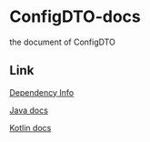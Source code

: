 # ConfigDTO-docs
the document of ConfigDTO


## Link

[Dependency Info](http://xuan.nctu.me:8081/#browse/browse:Maven:com%2Fericlam%2Fmc%2FConfigDTO-API)

[Java docs](https://eric2788.github.io/ConfigDTO-docs/dokkaJavadoc)

[Kotlin docs](https://eric2788.github.io/ConfigDTO-docs/dokka/-config-d-t-o--a-p-i)
